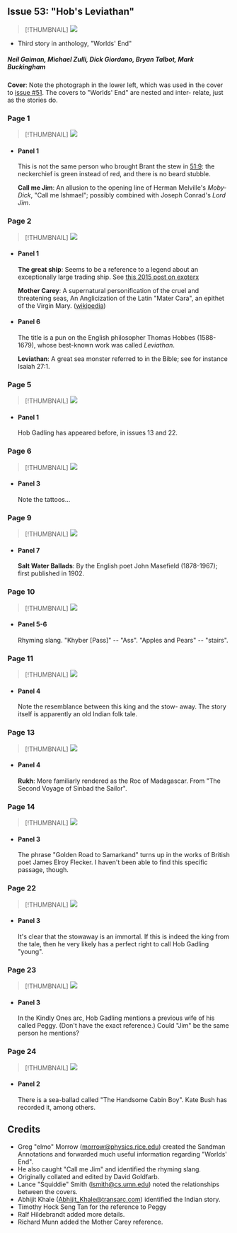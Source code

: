 ## Issue 53: "Hob's Leviathan"

> [!THUMBNAIL] ![](thumbnails/sandman.53/page00.jpg)

- Third story in anthology, "Worlds' End"

##### Neil Gaiman, Michael Zulli, Dick Giordano, Bryan Talbot, Mark Buckingham

**Cover**: Note the photograph in the lower left, which was used in the cover to [issue #51](sandman.51.md). The covers to "Worlds' End" are nested and inter- relate, just as the stories do.

### Page 1

> [!THUMBNAIL] ![](thumbnails/sandman.53/page01.jpg)

- #### Panel 1

  This is not the same person who brought Brant the stew in [51:9](sandman.51.md#page-9): the neckerchief is green instead of red, and there is no beard stubble.

  **Call me Jim**: An allusion to the opening line of Herman Melville's _Moby-Dick_, "Call me Ishmael"; possibly combined with Joseph Conrad's _Lord Jim_.

### Page 2

> [!THUMBNAIL] ![](thumbnails/sandman.53/page02.jpg)

- #### Panel 1

  **The great ship**: Seems to be a reference to a legend about an exceptionally large trading ship. See [this 2015 post on exoterx](https://esoterx.com/2015/03/05/the-great-ship-of-new-haven-phantoms-puritan-hippies-and-the-reformation/)

  **Mother Carey**: A supernatural personification of the cruel and threatening seas, An Anglicization of the Latin "Mater Cara", an epithet of the Virgin Mary. ([wikipedia](https://en.wikipedia.org/wiki/Mother_Carey))

- #### Panel 6

  The title is a pun on the English philosopher Thomas Hobbes (1588-1679), whose best-known work was called _Leviathan_.

  **Leviathan**: A great sea monster referred to in the Bible; see for instance Isaiah 27:1.

### Page 5

> [!THUMBNAIL] ![](thumbnails/sandman.53/page05.jpg)

- #### Panel 1

  Hob Gadling has appeared before, in issues 13 and 22.

### Page 6

> [!THUMBNAIL] ![](thumbnails/sandman.53/page06.jpg)

- #### Panel 3

  Note the tattoos...

### Page 9

> [!THUMBNAIL] ![](thumbnails/sandman.53/page09.jpg)

- #### Panel 7

  **Salt Water Ballads**: By the English poet John Masefield (1878-1967); first published in 1902.

### Page 10

> [!THUMBNAIL] ![](thumbnails/sandman.53/page10.jpg)

- #### Panel 5-6

  Rhyming slang. "Khyber [Pass]" -- "Ass". "Apples and Pears" -- "stairs".

### Page 11

> [!THUMBNAIL] ![](thumbnails/sandman.53/page11.jpg)

- #### Panel 4

  Note the resemblance between this king and the stow- away. The story itself is apparently an old Indian folk tale.

### Page 13

> [!THUMBNAIL] ![](thumbnails/sandman.53/page13.jpg)

- #### Panel 4

  **Rukh**: More familiarly rendered as the Roc of Madagascar. From "The Second Voyage of Sinbad the Sailor".

### Page 14

> [!THUMBNAIL] ![](thumbnails/sandman.53/page14.jpg)

- #### Panel 3

  The phrase "Golden Road to Samarkand" turns up in the works of British poet James Elroy Flecker. I haven't been able to find this specific passage, though.

### Page 22

> [!THUMBNAIL] ![](thumbnails/sandman.53/page22.jpg)

- #### Panel 3

  It's clear that the stowaway is an immortal. If this is indeed the king from the tale, then he very likely has a perfect right to call Hob Gadling "young".

### Page 23

> [!THUMBNAIL] ![](thumbnails/sandman.53/page23.jpg)

- #### Panel 3

  In the Kindly Ones arc, Hob Gadling mentions a previous wife of his called Peggy. (Don't have the exact reference.) Could "Jim" be the same person he mentions?

### Page 24

> [!THUMBNAIL] ![](thumbnails/sandman.53/page24.jpg)

- #### Panel 2

  There is a sea-ballad called "The Handsome Cabin Boy". Kate Bush has recorded it, among others.

## Credits

- Greg "elmo" Morrow (morrow@physics.rice.edu) created the Sandman Annotations and forwarded much useful information regarding "Worlds' End".
- He also caught "Call me Jim" and identified the rhyming slang.
- Originally collated and edited by David Goldfarb.
- Lance "Squiddie" Smith (lsmith@cs.umn.edu) noted the relationships between the covers.
- Abhijit Khale (Abhijit_Khale@transarc.com) identified the Indian story.
- Timothy Hock Seng Tan for the reference to Peggy
- Ralf Hildebrandt added more details.
- Richard Munn added the Mother Carey reference.
